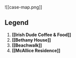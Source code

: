 ![[case-map.png]]

## Legend
1. **[[Irish Dude Coffee & Food]]**
2. **[[Bethany House]]**
3. **[[Beachwalk]]**
4. **[[McAllice Residence]]**